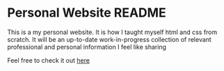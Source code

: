 # Personal Website README

This is a my personal website. It is how I taught myself html and css from scratch. It will be an up-to-date work-in-progress collection
of relevant professional and personal information I feel like sharing


Feel free to check it out  [here](https://matthewchiccino.github.io/Personal-Website/home.html)
